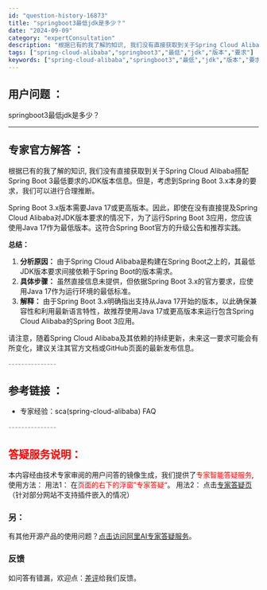```yaml
---
id: "question-history-16873"
title: "springboot3最低jdk是多少？"
date: "2024-09-09"
category: "expertConsultation"
description: "根据已有的我了解的知识, 我们没有直接获取到关于Spring Cloud Alibaba搭配Spring Boot 3最低要求的JDK版本信息。但是，考虑到Spring Boot 3.x本身的要求，我们可以进行合理推断。Spring Boot 3.x版本需要Java 17或更高版本。因此，即使在没有"
tags: ["spring-cloud-alibaba","springboot3","最低","jdk","版本","要求"]
keywords: ["spring-cloud-alibaba","springboot3","最低","jdk","版本","要求"]
---
```


## 用户问题 ： 
 springboot3最低jdk是多少？  

---------------
## 专家官方解答 ：

根据已有的我了解的知识, 我们没有直接获取到关于Spring Cloud Alibaba搭配Spring Boot 3最低要求的JDK版本信息。但是，考虑到Spring Boot 3.x本身的要求，我们可以进行合理推断。

Spring Boot 3.x版本需要Java 17或更高版本。因此，即使在没有直接提及Spring Cloud Alibaba对JDK版本要求的情况下，为了运行Spring Boot 3应用，您应该使用Java 17作为最低版本。这符合Spring Boot官方的升级公告和推荐实践。

**总结：**
1. **分析原因：** 由于Spring Cloud Alibaba是构建在Spring Boot之上的，其最低JDK版本要求间接依赖于Spring Boot的版本需求。
2. **具体步骤：** 虽然直接信息未提供，但依据Spring Boot 3.x的官方要求，应使用Java 17作为运行环境的最低标准。
3. **解释：** 由于Spring Boot 3.x明确指出支持从Java 17开始的版本，以此确保兼容性和利用最新语言特性，故推荐使用Java 17或更高版本来运行包含Spring Cloud Alibaba的Spring Boot 3应用。

请注意，随着Spring Cloud Alibaba及其依赖的持续更新，未来这一要求可能会有所变化，建议关注其官方文档或GitHub页面的最新发布信息。


<font color="#949494">---------------</font> 


## 参考链接 ：

* 专家经验：sca(spring-cloud-alibaba) FAQ 


 <font color="#949494">---------------</font> 
 


## <font color="#FF0000">答疑服务说明：</font> 

本内容经由技术专家审阅的用户问答的镜像生成，我们提供了<font color="#FF0000">专家智能答疑服务</font>,使用方法：
用法1： 在<font color="#FF0000">页面的右下的浮窗”专家答疑“</font>。
用法2： 点击[专家答疑页](https://answer.opensource.alibaba.com/docs/intro)（针对部分网站不支持插件嵌入的情况）
### 另：


有其他开源产品的使用问题？[点击访问阿里AI专家答疑服务](https://answer.opensource.alibaba.com/docs/intro)。
### 反馈
如问答有错漏，欢迎点：[差评](https://ai.nacos.io/user/feedbackByEnhancerGradePOJOID?enhancerGradePOJOId=16883)给我们反馈。
